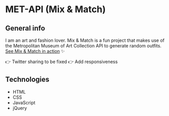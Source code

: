 # MET-API (Mix & Match)

## General info
I am an art and fashion lover. Mix & Match is a fun project that makes use of the Metropolitan Museum of Art Collection API to generate random outfits. [See Mix & Match in action](https://kate2797.github.io/MET-API/) ✨

👉 Twitter sharing to be fixed
👉 Add responsiveness

## Technologies
- HTML
- CSS
- JavaScript
- jQuery
